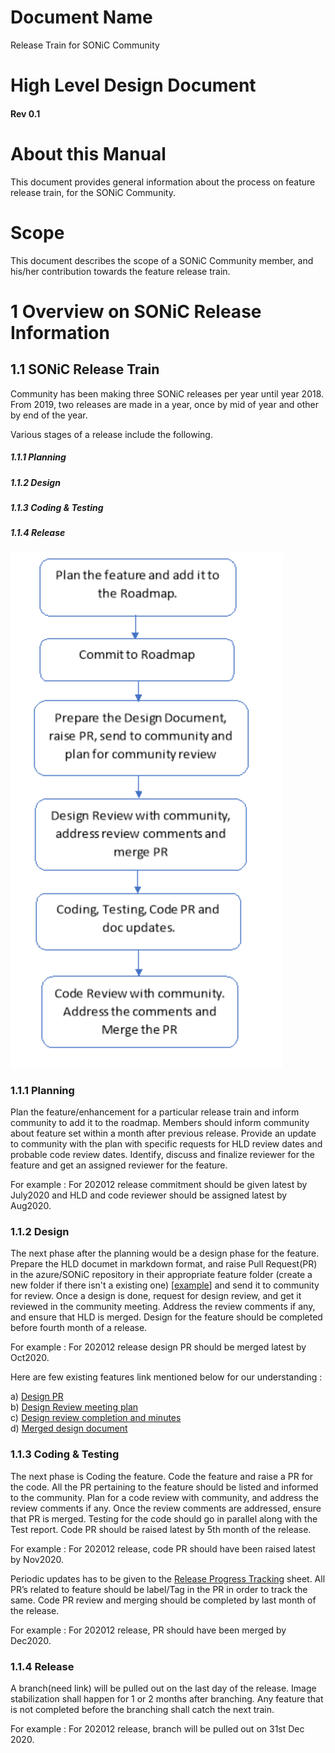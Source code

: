 # Document Name                                                  
Release Train for SONiC Community  
                          
# High Level Design Document                                   
#### Rev 0.1                                                   

# About this Manual
This document provides general information about the process on feature release train, for the SONiC Community.

# Scope                                                                                  
This document describes the scope of a SONiC Community member, and his/her contribution towards the feature release train.

# 1 Overview on SONiC Release Information

## 1.1 SONiC Release Train 
Community has been making three SONiC releases per year until year 2018. From 2019, two releases are made in a year, once by mid of year and other by end of the year.

Various stages of a release include the following.
	
#####  1.1.1 Planning 
#####  1.1.2 Design 
#####  1.1.3 Coding & Testing  
#####  1.1.4 Release  

![](https://github.com/pyuvarajan/Test-local/blob/master/release_train_png.png)

### 1.1.1 Planning 
Plan the feature/enhancement for a particular release train and inform community to add it to the roadmap. Members should inform community about feature set within a month after previous release. Provide an update to community with the plan with specific requests for HLD review dates and probable code review dates. Identify, discuss and finalize reviewer for the feature and get an assigned reviewer for the feature. 

For example : For 202012 release commitment should be given latest by July2020 and HLD and code reviewer should be assigned latest by Aug2020.

### 1.1.2 Design
The next phase after the planning would be a design phase for the feature. Prepare the HLD documet in markdown format, and raise Pull Request(PR) in the azure/SONiC repository in their appropriate feature folder (create a new folder if there isn't a existing one) [[example](https://github.com/Azure/SONiC/tree/master/doc)] and send it to community for review. Once a design is done, request for design review, and get it reviewed in the community meeting. Address the review comments if any, and ensure that HLD is merged. Design for the feature should be completed before fourth month of a release. 

For example : For 202012 release design PR should be merged latest by Oct2020.

Here are few existing features link mentioned below for our understanding : 

a) [Design PR](https://github.com/Azure/SONiC/pull/450)<br>
b) [Design Review meeting plan](https://groups.google.com/forum/#!msg/sonicproject/jznL7kDtfUM/RiQnZ-BsAwAJ)<br>
c) [Design review completion and minutes](https://groups.google.com/d/msg/sonicproject/kST4pB3k-Hw/c-cL03PhAwAJ)<br>
d) [Merged design document](https://github.com/Azure/SONiC/blob/master/doc/dynamic-port-breakout/sonic-dynamic-port-breakout-HLD.md)

### 1.1.3 Coding & Testing 
The next phase is Coding the feature. Code the feature and raise a PR for the code. All the PR pertaining to the feature should be listed and informed to the community. Plan for a code review with community, and address the review comments if any. Once the review comments are addressed, ensure that PR is merged. Testing for the code should go in parallel along with the Test report. Code PR should be raised latest by 5th month of the release.  

For example : For 202012 release, code PR should have been raised latest by Nov2020.

Periodic updates has to be given to the [Release Progress Tracking](https://github.com/Azure/SONiC/wiki/Release-Progress-Tracking-202006) sheet. All PR’s related to feature should be label/Tag in the PR in order to track the same. Code PR review and merging should be completed by last month of the release. 

For example : For 202012 release, PR should have been merged by Dec2020. 


### 1.1.4 Release
A branch(need link) will be pulled out on the last day of the release. Image stabilization shall happen for 1 or 2 months after branching. Any feature that is not completed before the branching shall catch the next train.

For example : For 202012 release, branch will be pulled out on 31st Dec 2020. 
